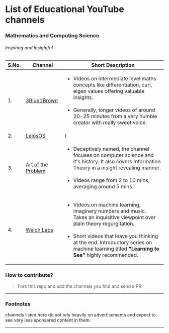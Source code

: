 
# List of Educational YouTube channels
### Mathematics and Computing Science
###### Inspiring and Insightful
|S.No.|           Channel            |          Short Description            |
|----|------------------------------|---------------------------------------|
|1.| [3Blue1Brown](https://www.youtube.com/channel/UCYO_jab_esuFRV4b17AJtAw)|<ul> <li>  Videos on intermediate level maths concepts like differentiation, curl, eigen values offering valuable insights.<br><br> <li>Generally, longer videos of around 20-25 minutes from a very humble creator with really sweet voice.|
|2.| [LeiosOS](https://www.youtube.com/channel/UCd0dc7kQA1FUpJ76o1EjLqQ)|)|<ul> <li> 2-3 minutes videos broadly ranging from calculus to algorithms.<br><br> <li>Appreciated for sheer interest in the subject and his passion visible in his videos.|
|3.| [Art of the Problem](https://www.youtube.com/channel/UCotwjyJnb-4KW7bmsOoLfkg)|<ul> <li>Deceptively named, the channel focuses on computer science and it's history. It also covers Information Theory in a insight revealing manner. <br><br> <li>Videos range from 2 to 10 mins, averaging around 5 mins.|
|4.| [Welch Labs](https://www.youtube.com/user/Taylorns34)|<ul> <li>Videos on machine learning, imaginery numbers and music. Takes an inquisitive viewpoint over plain theory regurgitation.<br><br> <li>Short videos that leave you thinking at the end. Introductory series on machine learning titled <b>"Learning to See"</b> highly recommended. |

### How to contribute?
>Fork this repo and add the channels you find and send a PR.

***
### Footnotes
channels listed here do not rely heavily on advertisements and expect to see very less sponsered content in them.

***
